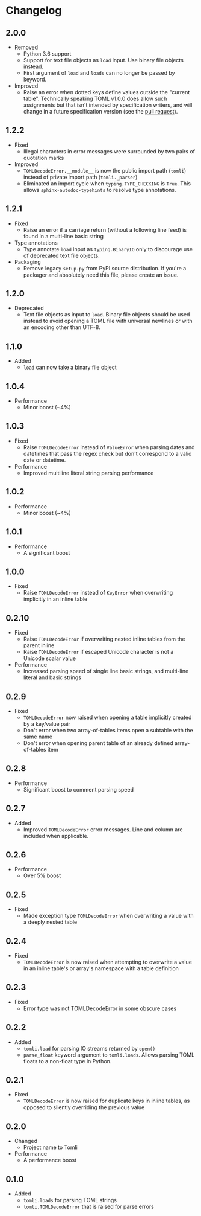 # Changelog

## 2.0.0

- Removed
  - Python 3.6 support
  - Support for text file objects as `load` input. Use binary file objects instead.
  - First argument of `load` and `loads` can no longer be passed by keyword.
- Improved
  - Raise an error when dotted keys define values outside the "current table".
    Technically speaking TOML v1.0.0 does allow such assignments
    but that isn't intended by specification writers,
    and will change in a future specification version (see the [pull request](https://github.com/toml-lang/toml/pull/848)).

## 1.2.2

- Fixed
  - Illegal characters in error messages were surrounded by two pairs of quotation marks
- Improved
  - `TOMLDecodeError.__module__` is now the public import path (`tomli`) instead of private import path (`tomli._parser`)
  - Eliminated an import cycle when `typing.TYPE_CHECKING` is `True`.
    This allows `sphinx-autodoc-typehints` to resolve type annotations.

## 1.2.1

- Fixed
  - Raise an error if a carriage return (without a following line feed) is found in a multi-line basic string
- Type annotations
  - Type annotate `load` input as `typing.BinaryIO` only to discourage use of deprecated text file objects.
- Packaging
  - Remove legacy `setup.py` from PyPI source distribution.
    If you're a packager and absolutely need this file, please create an issue.

## 1.2.0

- Deprecated
  - Text file objects as input to `load`.
    Binary file objects should be used instead to avoid opening a TOML file with universal newlines or with an encoding other than UTF-8.

## 1.1.0

- Added
  - `load` can now take a binary file object

## 1.0.4

- Performance
  - Minor boost (~4%)

## 1.0.3

- Fixed
  - Raise `TOMLDecodeError` instead of `ValueError` when parsing dates and datetimes that pass the regex check but don't correspond to a valid date or datetime.
- Performance
  - Improved multiline literal string parsing performance

## 1.0.2

- Performance
  - Minor boost (~4%)

## 1.0.1

- Performance
  - A significant boost

## 1.0.0

- Fixed
  - Raise `TOMLDecodeError` instead of `KeyError` when overwriting implicitly in an inline table

## 0.2.10

- Fixed
  - Raise `TOMLDecodeError` if overwriting nested inline tables from the parent inline
  - Raise `TOMLDecodeError` if escaped Unicode character is not a Unicode scalar value
- Performance
  - Increased parsing speed of single line basic strings, and multi-line literal and basic strings

## 0.2.9

- Fixed
  - `TOMLDecodeError` now raised when opening a table implicitly created by a key/value pair
  - Don't error when two array-of-tables items open a subtable with the same name
  - Don't error when opening parent table of an already defined array-of-tables item

## 0.2.8

- Performance
  - Significant boost to comment parsing speed

## 0.2.7

- Added
  - Improved `TOMLDecodeError` error messages.
    Line and column are included when applicable.

## 0.2.6

- Performance
  - Over 5% boost

## 0.2.5

- Fixed
  - Made exception type `TOMLDecodeError` when  overwriting a value with a deeply nested table

## 0.2.4

- Fixed
  - `TOMLDecodeError` is now raised when attempting to overwrite a value in an inline table's or array's namespace with a table definition

## 0.2.3

- Fixed
  - Error type was not TOMLDecodeError in some obscure cases

## 0.2.2

- Added
  - `tomli.load` for parsing IO streams returned by `open()`
  - `parse_float` keyword argument to `tomli.loads`.
    Allows parsing TOML floats to a non-float type in Python.

## 0.2.1

- Fixed
  - `TOMLDecodeError` is now raised for duplicate keys in inline tables,
    as opposed to silently overriding the previous value

## 0.2.0

- Changed
  - Project name to Tomli
- Performance
  - A performance boost

## 0.1.0

- Added
  - `tomli.loads` for parsing TOML strings
  - `tomli.TOMLDecodeError` that is raised for parse errors
